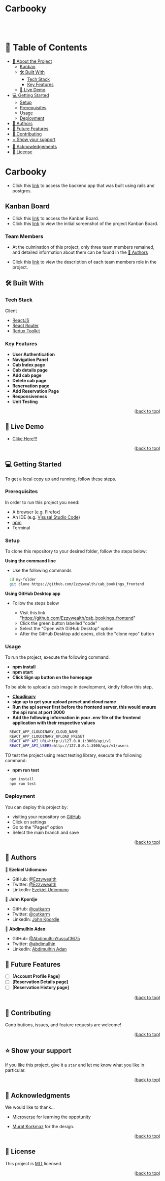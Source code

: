 <a name="readme-top"></a>

<div>

  <h1><b>Carbooky</b></h1><br/><br/>

</div>

# 📗 Table of Contents

- [📖 About the Project](#about-project)
  - [Kanban](#kanban-board)
  - [🛠 Built With](#built-with)
    - [Tech Stack](#tech-stack)
    - [Key Features](#key-features)
  - [🚀 Live Demo](#live-demo)
- [💻 Getting Started](#getting-started)
  - [Setup](#setup)
  - [Prerequisites](#prerequisites)
  - [Usage](#usage)
  - [Deployment](#triangular_flag_on_post-deployment)
- [👥 Authors](#authors)
- [🔭 Future Features](#future-features)
- [🤝 Contributing](#contributing)
- [⭐️ Show your support](#support)
- [🙏 Acknowledgements](#acknowledgements)
- [📝 License](#license)

# Carbooky <a name="about-project"></a>

- Click this [link](https://github.com/Ezzywealth/cab_bookings_api) to access the backend app that was built using rails and postgres.

## Kanban Board <a name="kanban-board"></a>

- Click this [link](https://github.com/users/Ezzywealth/projects/9) to access the Kanban Board.
- Click this [link](https://user-images.githubusercontent.com/108669691/244860298-7ac472f8-bc55-42ed-927b-2ab7decf4ca0.png) to view the initial screenshot of the project Kanban Board.

### Team Members

- At the culmination of this project, only three team members remained, and detailed information about them can be found in the [👥 Authors](#authors)

- Click this [link](https://github.com/Ezzywealth/cab_bookings_frontend/issues/1) to view the description of each team members role in the project.

## 🛠 Built With <a name="built-with"></a>

### Tech Stack <a name="tech-stack"></a>

<summary>Client</summary>
<ul>
  <li><a href="https://reactjs.org/">ReactJS</a></li>
  <li><a href="https://reactrouter.com/en/main">React Router</a></li>
  <li><a href="https://redux.js.org/redux-toolkit/overview">Redux Toolkit</a></li>
</ul>

### Key Features <a name="key-features"></a>

- **User Authentication**
- **Navigation Panel**
- **Cab Index page**
- **Cab details page**
- **Add cab page**
- **Delete cab page**
- **Reservation page**
- **Add Reservation Page**
- **Responsiveness**
- **Unit Testing**

<p align="right">(<a href="#readme-top">back to top</a>)</p>

## 🚀 Live Demo <a name="live-demo"></a>

- [Clike Here!!!](https://carbooky.vercel.app/)

<p align="right">(<a href="#readme-top">back to top</a>)</p>

## 💻 Getting Started <a name="getting-started"></a>

To get a local copy up and running, follow these steps.

### Prerequisites

In order to run this project you need:

- A browser (e.g. Firefox)
- An IDE (e.g. [Visusal Studio Code](https://code.visualstudio.com/download))
- [npm](https://nodejs.org/en/)
- Terminal

### Setup

To clone this repository to your desired folder, follow the steps below:

**Using the command line**

- Use the following commands

```sh
  cd my-folder
  git clone https://github.com/Ezzywealth/cab_bookings_frontend
```

**Using GitHub Desktop app**

- Follow the steps below

  - Visit this link "https://github.com/Ezzywealth/cab_bookings_frontend"
  - Click the green button labelled "code"
  - Select the "Open with GitHub Desktop" option
  - After the GitHub Desktop add opens, click the "clone repo" button

### Usage

To run the project, execute the following command:

- **npm install**
- **npm start**
- **Click Sign up button on the homepage**

To be able to upload a cab image in development, kindly follow this step,

- **[Cloudinary](https://console.cloudinary.com/)**
- **sign up to get your upload preset and cloud name**
- **Run the api server first before the frontend server, this would ensure the api runs at port 3000**
- **Add the following information in your .env file of the frontend application with their respective values**

```sh
  REACT_APP_CLOUDINARY_CLOUD_NAME
  REACT_APP_CLOUDINARY_UPLOAD_PRESET
  REACT_APP_API_URL=http://127.0.0.1:3000/api/v1
  REACT_APP_API_USERS=http://127.0.0.1:3000/api/v1/users
```

TO test the project using react testing library, execute the following command:

- **npm run test**

```sh
  npm install
  npm run test
```

### Deployment

You can deploy this project by:

- visiting your repository on [GitHub](https://github.com)
- Click on settings
- Go to the "Pages" option
- Select the main branch and save

<p align="right">(<a href="#readme-top">back to top</a>)</p>

## 👥 Authors <a name="authors"></a>

👤 **Ezekiel Udiomuno**

- GitHub: [@Ezzywealth](https://github.com/Ezzywealth)
- Twitter: [@Ezzywealth](https://twitter.com/EzzyWealth)
- LinkedIn: [Ezekiel Udiomuno](https://linkedin.com/in/ezekiel-udiomnuno)

👤 **John Kpordje**

- GitHub: [@outkarm](https://github.com/Outkarm)
- Twitter: [@outkarm](https://twitter.com/outkarm)
- LinkedIn: [John Kpordje](https://www.linkedin.com/in/john-kpordje-866749241/)

👤 **Abdimulhin Adan**

- GitHub: [@AbdimulhinYussuf3675](https://github.com/AbdimulhinYussuf3675)
- Twitter: [@abdimulhin](https://twitter.com/abdimulhin)
- LinkedIn: [Abdimulhin Adan](https://github.com/AbdimulhinYussuf3675)

## 🔭 Future Features <a name="future-features"></a>

- [ ] **[Account Profile Page]**
- [ ] **[Reservation Details page]**
- [ ] **[Reservation History page]**

<p align="right">(<a href="#readme-top">back to top</a>)</p>

## 🤝 Contributing <a name="contributing"></a>

Contributions, issues, and feature requests are welcome!

<p align="right">(<a href="#readme-top">back to top</a>)</p>

## ⭐️ Show your support <a name="support"></a>

If you like this project, give it a `star` and let me know what you like in
particular.

<p align="right">(<a href="#readme-top">back to top</a>)</p>

## 🙏 Acknowledgments <a name="acknowledgements"></a>

We would like to thank...

- [Microverse](https://www.microverse.org/) for learning the oppotunity

- [Murat Korkmaz](https://www.behance.net/gallery/26425031/Vespa-Responsive-Redesign) for the design.

<p align="right">(<a href="#readme-top">back to top</a>)</p>

## 📝 License <a name="license"></a>

This project is [MIT](./LICENSE.md) licensed.

<p align="right">(<a href="#readme-top">back to top</a>)</p>
